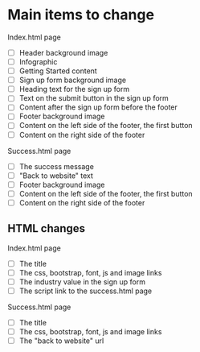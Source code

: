 # Main items to change
Index.html page
- [ ] Header background image
- [ ] Infographic
- [ ] Getting Started content
- [ ] Sign up form background image
- [ ] Heading text for the sign up form
- [ ] Text on the submit button in the sign up form
- [ ] Content after the sign up form before the footer
- [ ] Footer background image
- [ ] Content on the left side of the footer, the first button
- [ ] Content on the right side of the footer

Success.html page
- [ ] The success message
- [ ] "Back to website" text
- [ ] Footer background image
- [ ] Content on the left side of the footer, the first button
- [ ] Content on the right side of the footer

## HTML changes
Index.html page
- [ ] The title
- [ ] The css, bootstrap, font, js and image links
- [ ] The industry value in the sign up form
- [ ] The script link to the success.html page

Success.html page
- [ ] The title
- [ ] The css, bootstrap, font, js and image links
- [ ] The "back to website" url
